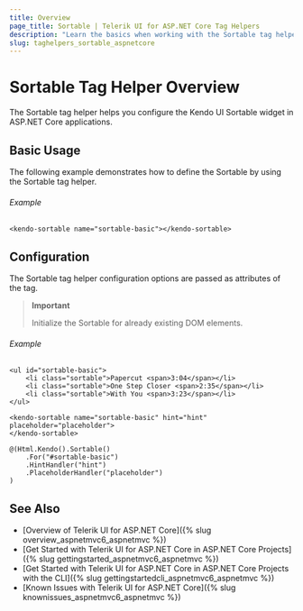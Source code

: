 ```yaml
---
title: Overview
page_title: Sortable | Telerik UI for ASP.NET Core Tag Helpers
description: "Learn the basics when working with the Sortable tag helper for ASP.NET Core (MVC 6 or ASP.NET Core MVC)."
slug: taghelpers_sortable_aspnetcore
---
```


# Sortable Tag Helper Overview

The Sortable tag helper helps you configure the Kendo UI Sortable widget in ASP.NET Core applications.

## Basic Usage

The following example demonstrates how to define the Sortable by using the Sortable tag helper.

###### Example

    <kendo-sortable name="sortable-basic"></kendo-sortable>

## Configuration

The Sortable tag helper configuration options are passed as attributes of the tag.

> **Important**
>
> Initialize the Sortable for already existing DOM elements.

###### Example

```tab-html
<ul id="sortable-basic">
    <li class="sortable">Papercut <span>3:04</span></li>
    <li class="sortable">One Step Closer <span>2:35</span></li>
    <li class="sortable">With You <span>3:23</span></li>
</ul>
```
```tab-tagHelper
<kendo-sortable name="sortable-basic" hint="hint"  placeholder="placeholder">
</kendo-sortable>
```
```tab-cshtml
@(Html.Kendo().Sortable()
    .For("#sortable-basic")
    .HintHandler("hint")
    .PlaceholderHandler("placeholder")
)
```

## See Also

* [Overview of Telerik UI for ASP.NET Core]({% slug overview_aspnetmvc6_aspnetmvc %})
* [Get Started with Telerik UI for ASP.NET Core in ASP.NET Core Projects]({% slug gettingstarted_aspnetmvc6_aspnetmvc %})
* [Get Started with Telerik UI for ASP.NET Core in ASP.NET Core Projects with the CLI]({% slug gettingstartedcli_aspnetmvc6_aspnetmvc %})
* [Known Issues with Telerik UI for ASP.NET Core]({% slug knownissues_aspnetmvc6_aspnetmvc %})
